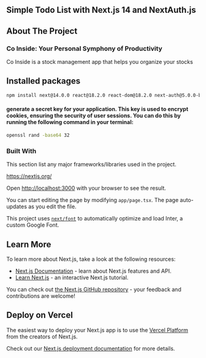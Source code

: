 ## Simple Todo List with Next.js 14 and NextAuth.js

<!-- ABOUT THE PROJECT -->

## About The Project

### Co Inside: Your Personal Symphony of Productivity

 Co Inside is a stock management app that helps you organize your stocks

## Installed packages

```bash
npm install next@14.0.0 react@18.2.0 react-dom@18.2.0 next-auth@5.0.0-beta.3 postcss@8.4.31 tailwindcss@3.3.3 typescript@5.2.2 use-debounce@10.0.0 zod@3.22.2 @vercel/postgres @mui/material @emotion/react bcryptjs@2.4.3 @types/bcryptjs@2.4.6 @heroicons/react@2.1.3 jose @tailwindcss/forms@0.5.6 autoprefixe@10.0.1
```

#### generate a secret key for your application. This key is used to encrypt cookies, ensuring the security of user sessions. You can do this by running the following command in your terminal:
```bash
openssl rand -base64 32
```

### Built With

This section list any major frameworks/libraries used in the project.

https://nextjs.org/




Open [http://localhost:3000](http://localhost:3000) with your browser to see the result.

You can start editing the page by modifying `app/page.tsx`. The page auto-updates as you edit the file.

This project uses [`next/font`](https://nextjs.org/docs/basic-features/font-optimization) to automatically optimize and load Inter, a custom Google Font.

## Learn More

To learn more about Next.js, take a look at the following resources:

- [Next.js Documentation](https://nextjs.org/docs) - learn about Next.js features and API.
- [Learn Next.js](https://nextjs.org/learn) - an interactive Next.js tutorial.

You can check out [the Next.js GitHub repository](https://github.com/vercel/next.js/) - your feedback and contributions are welcome!

## Deploy on Vercel

The easiest way to deploy your Next.js app is to use the [Vercel Platform](https://vercel.com/new?utm_medium=default-template&filter=next.js&utm_source=create-next-app&utm_campaign=create-next-app-readme) from the creators of Next.js.

Check out our [Next.js deployment documentation](https://nextjs.org/docs/deployment) for more details.
